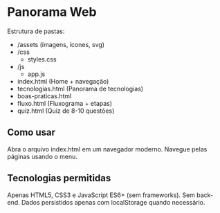 # Panorama Web

Estrutura de pastas:

- /assets (imagens, ícones, svg)
- /css
  - styles.css
- /js
  - app.js
- index.html (Home + navegação)
- tecnologias.html (Panorama de tecnologias)
- boas-praticas.html
- fluxo.html (Fluxograma + etapas)
- quiz.html (Quiz de 8-10 questões)

## Como usar
Abra o arquivo index.html em um navegador moderno. Navegue pelas páginas usando o menu.

## Tecnologias permitidas
Apenas HTML5, CSS3 e JavaScript ES6+ (sem frameworks). Sem back-end. Dados persistidos apenas com localStorage quando necessário.
